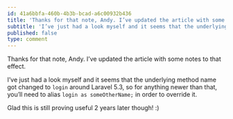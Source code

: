 ```yaml
---
id: 41a6bbfa-460b-4b3b-bcad-a6c00932b436
title: 'Thanks for that note, Andy. I’ve updated the article with some notes to that effect.'
subtitle: 'I’ve just had a look myself and it seems that the underlying method name got changed to login around Laravel 5.3, so for anything newer…'
published: false
type: comment
---
```




Thanks for that note, Andy. I’ve updated the article with some notes to that effect.

I’ve just had a look myself and it seems that the underlying method name got changed to `login` around Laravel 5.3, so for anything newer than that, you’ll need to alias `login as someOtherName;` in order to override it.

Glad this is still proving useful 2 years later though! :)

